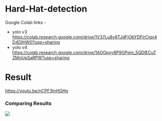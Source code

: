 # Hard-Hat-detection
Google Colab links -
- yolo v3 https://colab.research.google.com/drive/1V37Lu8y8TJdFjObYDFlrCigx4D4DIHW0?usp=sharing
- yolo v4 https://colab.research.google.com/drive/1AOOpyy8P9GPqm_5QDlECuTZMnUpSaRPW?usp=sharing

# Result 
https://youtu.be/nCPF3InHGHg



### Comparing Results

![](https://github.com/Karthikeya-t/object_detection/blob/main/output_images/yolov3%20v4.gif)
